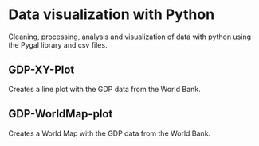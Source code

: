 # Data visualization with Python
Cleaning, processing, analysis and visualization of data with python using the Pygal library and csv files.

## GDP-XY-Plot
Creates a line plot with the GDP data from the World Bank.

## GDP-WorldMap-plot
Creates a World Map with the GDP data from the World Bank.
